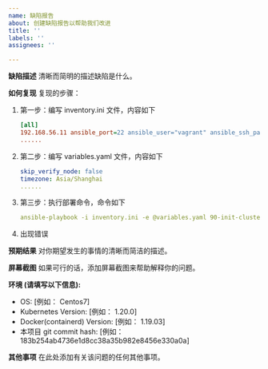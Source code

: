 ```yaml
---
name: 缺陷报告
about: 创建缺陷报告以帮助我们改进
title: ''
labels: ''
assignees: ''

---
```


**缺陷描述**
清晰而简明的描述缺陷是什么。

**如何复现**
复现的步骤：
1. 第一步：编写 inventory.ini 文件，内容如下
    ```ini
    [all]
    192.168.56.11 ansible_port=22 ansible_user="vagrant" ansible_ssh_pass="vagrant"
    ......
    ```
2. 第二步：编写 variables.yaml 文件，内容如下
    ```yaml
    skip_verify_node: false
    timezone: Asia/Shanghai
    ......
    ```
3. 第三步：执行部署命令，命令如下
    ```yaml
    ansible-playbook -i inventory.ini -e @variables.yaml 90-init-cluster.yml
    ```
4. 出现错误

**预期结果**
对你期望发生的事情的清晰而简洁的描述。

**屏幕截图**
如果可行的话，添加屏幕截图来帮助解释你的问题。

**环境 (请填写以下信息):**
 - OS: [例如： Centos7]
 - Kubernetes Version: [例如： 1.20.0]
 - Docker(containerd) Version: [例如： 1.19.03]
 - 本项目 git commit hash: [例如：183b254ab4736e1d8cc38a35b982e8456e330a0a]

**其他事项**
在此处添加有关该问题的任何其他事项。
